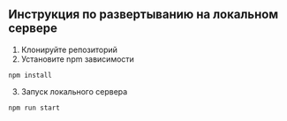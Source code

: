 ## Инструкция по развертыванию на локальном сервере 
1. Клонируйте репозиторий 
2. Установите npm зависимости 
``` 
npm install 
``` 
3. Запуск локального сервера 
```
npm run start
``` 